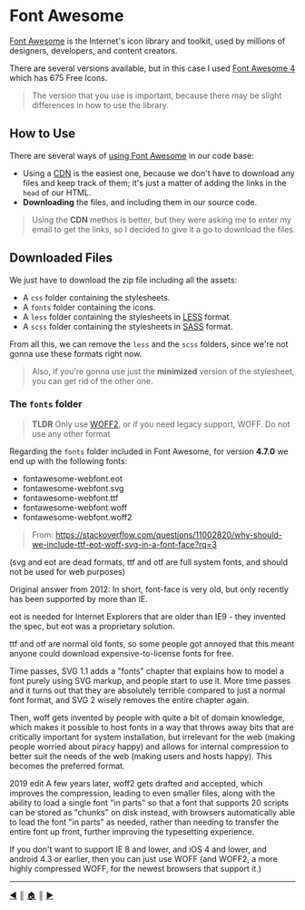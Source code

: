 # Font Awesome

[Font Awesome](https://fontawesome.com/) is the Internet's icon library and toolkit, used by millions of designers, developers, and content creators.

There are several versions available, but in this case I used [Font Awesome 4](https://fontawesome.com/v4/) which has 675 Free Icons.

> The version that you use is important, because there may be slight differences in how to use the library.

## How to Use

There are several ways of [using Font Awesome](https://fontawesome.com/v4/get-started/) in our code base:

- Using a [CDN](https://en.wikipedia.org/wiki/Content_delivery_network) is the easiest one, because we don't have to download any files and keep track of them; it's just a matter of adding the links in the `head` of our HTML.
- **Downloading** the files, and including them in our source code.

> Using the **CDN** methos is better, but they were asking me to enter my email to get the links, so I decided to give it a go to download the files.

## Downloaded Files

We just have to download the zip file including all the assets:

- A `css` folder containing the stylesheets.
- A `fonts` folder containing the icons.
- A `less` folder containing the stylesheets in [LESS](https://lesscss.org/) format.
- A `scss` folder containing the stylesheets in [SASS](https://sass-lang.com/) format.

From all this, we can remove the `less` and the `scss` folders, since we're not gonna use these formats right now.

> Also, if you're gonna use just the **minimized** version of the stylesheet, you can get rid of the other one.

### The `fonts` folder

> **TLDR** Only use [WOFF2](https://en.wikipedia.org/wiki/Web_Open_Font_Format), or if you need legacy support, WOFF. Do not use any other format

Regarding the `fonts` folder included in Font Awesome, for version **4.7.0** we end up with the following fonts:

- fontawesome-webfont.eot
- fontawesome-webfont.svg
- fontawesome-webfont.ttf
- fontawesome-webfont.woff
- fontawesome-webfont.woff2

> From: https://stackoverflow.com/questions/11002820/why-should-we-include-ttf-eot-woff-svg-in-a-font-face?rq=3

(svg and eot are dead formats, ttf and otf are full system fonts, and should not be used for web purposes)

Original answer from 2012:
In short, font-face is very old, but only recently has been supported by more than IE.

eot is needed for Internet Explorers that are older than IE9 - they invented the spec, but eot was a proprietary solution.

ttf and otf are normal old fonts, so some people got annoyed that this meant anyone could download expensive-to-license fonts for free.

Time passes, SVG 1.1 adds a "fonts" chapter that explains how to model a font purely using SVG markup, and people start to use it. More time passes and it turns out that they are absolutely terrible compared to just a normal font format, and SVG 2 wisely removes the entire chapter again.

Then, woff gets invented by people with quite a bit of domain knowledge, which makes it possible to host fonts in a way that throws away bits that are critically important for system installation, but irrelevant for the web (making people worried about piracy happy) and allows for internal compression to better suit the needs of the web (making users and hosts happy). This becomes the preferred format.

2019 edit A few years later, woff2 gets drafted and accepted, which improves the compression, leading to even smaller files, along with the ability to load a single font "in parts" so that a font that supports 20 scripts can be stored as "chunks" on disk instead, with browsers automatically able to load the font "in parts" as needed, rather than needing to transfer the entire font up front, further improving the typesetting experience.

If you don't want to support IE 8 and lower, and iOS 4 and lower, and android 4.3 or earlier, then you can just use WOFF (and WOFF2, a more highly compressed WOFF, for the newest browsers that support it.)


---
[:arrow_backward:][back] ║ [:house:][home] ║ [:arrow_forward:][next]

<!-- navigation -->
[home]: ../README.md
[back]: ../flexbox.md
[next]: #